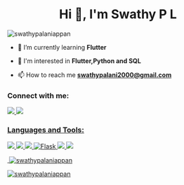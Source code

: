 <h1 align="center">Hi 👋, I'm Swathy P L</h1>


<p align="left"> <img src="https://komarev.com/ghpvc/?username=swathypalaniappan&label=Profile%20views&color=0e75b6&style=flat" alt="swathypalaniappan" /> </p>



- 🌱 I’m currently learning **Flutter**

- 💬 I'm interested in **Flutter,Python and SQL**

- 📫 How to reach me **swathypalani2000@gmail.com**

<h3 align="left">Connect with me:</h3>
<p align="left">
 <a href="https://www.linkedin.com/in/swathy-p-l-1b8925202/" target="blank"><img src="https://img.shields.io/badge/LinkedIn-0077B5?style=for-the-badge&logo=linkedin&logoColor=white"/>
   <a href="swathypalani2000@gmail.com" target="blank"><img src="https://img.shields.io/badge/Gmail-D14836?style=for-the-badge&logo=gmail&logoColor=white" />


</p>

<h3 align="left">Languages and Tools:</h3>
<p align="left">
  <img src="https://img.shields.io/badge/C-00599C?style=for-the-badge&logo=c&logoColor=white" /> 
  <img src="https://img.shields.io/badge/Python-3776AB?style=for-the-badge&logo=python&logoColor=white" /> 
  <img src="https://img.shields.io/badge/Flutter-02569B?style=for-the-badge&logo=flutter&logoColor=white" />
  <img alt="Flask" src="https://img.shields.io/badge/flask-%23000.svg?&style=for-the-badge&logo=flask&logoColor=white"/>
  <img src="https://img.shields.io/badge/HTML5-E34F26?style=for-the-badge&logo=html5&logoColor=white" />
  <img src="https://img.shields.io/badge/MySQL-00000F?style=for-the-badge&logo=mysql&logoColor=white" /> 
</p>

<p>&nbsp;<img align="center" src="https://github-readme-stats.vercel.app/api?username=swathypalaniappan&show_icons=true&locale=en" alt="swathypalaniappan" /></p>

<p><img align="center" src="https://github-readme-streak-stats.herokuapp.com/?user=swathypalaniappan&" alt="swathypalaniappan" /></p>
